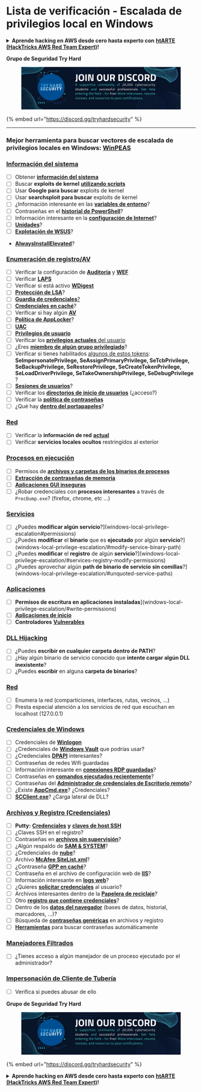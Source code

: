 # Lista de verificación - Escalada de privilegios local en Windows

<details>

<summary><strong>Aprende hacking en AWS desde cero hasta experto con</strong> <a href="https://training.hacktricks.xyz/courses/arte"><strong>htARTE (HackTricks AWS Red Team Expert)</strong></a><strong>!</strong></summary>

Otras formas de apoyar a HackTricks:

* Si deseas ver tu **empresa anunciada en HackTricks** o **descargar HackTricks en PDF** ¡Consulta los [**PLANES DE SUSCRIPCIÓN**](https://github.com/sponsors/carlospolop)!
* Obtén el [**swag oficial de PEASS & HackTricks**](https://peass.creator-spring.com)
* Descubre [**La Familia PEASS**](https://opensea.io/collection/the-peass-family), nuestra colección exclusiva de [**NFTs**](https://opensea.io/collection/the-peass-family)
* **Únete al** 💬 [**grupo de Discord**](https://discord.gg/hRep4RUj7f) o al [**grupo de telegram**](https://t.me/peass) o **síguenos** en **Twitter** 🐦 [**@carlospolopm**](https://twitter.com/hacktricks_live)**.**
* **Comparte tus trucos de hacking enviando PRs a los repositorios de** [**HackTricks**](https://github.com/carlospolop/hacktricks) y [**HackTricks Cloud**](https://github.com/carlospolop/hacktricks-cloud).

</details>

**Grupo de Seguridad Try Hard**

<figure><img src="/.gitbook/assets/telegram-cloud-document-1-5159108904864449420.jpg" alt=""><figcaption></figcaption></figure>

{% embed url="https://discord.gg/tryhardsecurity" %}

***

### **Mejor herramienta para buscar vectores de escalada de privilegios locales en Windows:** [**WinPEAS**](https://github.com/carlospolop/privilege-escalation-awesome-scripts-suite/tree/master/winPEAS)

### [Información del sistema](windows-local-privilege-escalation/#system-info)

* [ ] Obtener [**información del sistema**](windows-local-privilege-escalation/#system-info)
* [ ] Buscar **exploits de kernel** [**utilizando scripts**](windows-local-privilege-escalation/#version-exploits)
* [ ] Usar **Google para buscar** exploits de kernel
* [ ] Usar **searchsploit para buscar** exploits de kernel
* [ ] ¿Información interesante en las [**variables de entorno**](windows-local-privilege-escalation/#environment)?
* [ ] Contraseñas en el [**historial de PowerShell**](windows-local-privilege-escalation/#powershell-history)?
* [ ] Información interesante en la [**configuración de Internet**](windows-local-privilege-escalation/#internet-settings)?
* [ ] [**Unidades**](windows-local-privilege-escalation/#drives)?
* [ ] [**Explotación de WSUS**](windows-local-privilege-escalation/#wsus)?
* [**AlwaysInstallElevated**](windows-local-privilege-escalation/#alwaysinstallelevated)?

### [Enumeración de registro/AV](windows-local-privilege-escalation/#enumeration)

* [ ] Verificar la configuración de [**Auditoría**](windows-local-privilege-escalation/#audit-settings) y [**WEF**](windows-local-privilege-escalation/#wef)
* [ ] Verificar [**LAPS**](windows-local-privilege-escalation/#laps)
* [ ] Verificar si está activo [**WDigest**](windows-local-privilege-escalation/#wdigest)
* [ ] [**Protección de LSA**](windows-local-privilege-escalation/#lsa-protection)?
* [ ] [**Guardia de credenciales**](windows-local-privilege-escalation/#credentials-guard)[?](windows-local-privilege-escalation/#cached-credentials)
* [ ] [**Credenciales en caché**](windows-local-privilege-escalation/#cached-credentials)?
* [ ] Verificar si hay algún [**AV**](windows-av-bypass)
* [ ] [**Política de AppLocker**](authentication-credentials-uac-and-efs#applocker-policy)?
* [ ] [**UAC**](authentication-credentials-uac-and-efs/uac-user-account-control)
* [ ] [**Privilegios de usuario**](windows-local-privilege-escalation/#users-and-groups)
* [ ] Verificar los [**privilegios actuales** del usuario](windows-local-privilege-escalation/#users-and-groups)
* [ ] ¿Eres [**miembro de algún grupo privilegiado**](windows-local-privilege-escalation/#privileged-groups)?
* [ ] Verificar si tienes habilitados [algunos de estos tokens](windows-local-privilege-escalation/#token-manipulation): **SeImpersonatePrivilege, SeAssignPrimaryPrivilege, SeTcbPrivilege, SeBackupPrivilege, SeRestorePrivilege, SeCreateTokenPrivilege, SeLoadDriverPrivilege, SeTakeOwnershipPrivilege, SeDebugPrivilege** ?
* [ ] [**Sesiones de usuarios**](windows-local-privilege-escalation/#logged-users-sessions)?
* [ ] Verificar los [**directorios de inicio de usuarios**](windows-local-privilege-escalation/#home-folders) (¿acceso?)
* [ ] Verificar la [**política de contraseñas**](windows-local-privilege-escalation/#password-policy)
* [ ] ¿Qué hay [**dentro del portapapeles**](windows-local-privilege-escalation/#get-the-content-of-the-clipboard)?

### [Red](windows-local-privilege-escalation/#network)

* [ ] Verificar la **información de red** [**actual**](windows-local-privilege-escalation/#network)
* [ ] Verificar **servicios locales ocultos** restringidos al exterior

### [Procesos en ejecución](windows-local-privilege-escalation/#running-processes)

* [ ] Permisos de [**archivos y carpetas de los binarios de procesos**](windows-local-privilege-escalation/#file-and-folder-permissions)
* [ ] [**Extracción de contraseñas de memoria**](windows-local-privilege-escalation/#memory-password-mining)
* [ ] [**Aplicaciones GUI inseguras**](windows-local-privilege-escalation/#insecure-gui-apps)
* [ ] ¿Robar credenciales con **procesos interesantes** a través de `ProcDump.exe`? (firefox, chrome, etc ...)

### [Servicios](windows-local-privilege-escalation/#services)

* [ ] ¿Puedes **modificar algún servicio**?](windows-local-privilege-escalation#permissions)
* [ ] ¿Puedes **modificar** el **binario** que es **ejecutado** por algún **servicio**?](windows-local-privilege-escalation/#modify-service-binary-path)
* [ ] ¿Puedes **modificar** el **registro** de algún **servicio**?](windows-local-privilege-escalation/#services-registry-modify-permissions)
* [ ] ¿Puedes aprovechar algún **path de binario de servicio** **sin comillas**?](windows-local-privilege-escalation/#unquoted-service-paths)

### [**Aplicaciones**](windows-local-privilege-escalation/#applications)

* [ ] **Permisos de escritura en aplicaciones instaladas**](windows-local-privilege-escalation/#write-permissions)
* [ ] [**Aplicaciones de inicio**](windows-local-privilege-escalation/#run-at-startup)
* [ ] **Controladores** [**Vulnerables**](windows-local-privilege-escalation/#drivers)
### [DLL Hijacking](windows-local-privilege-escalation/#path-dll-hijacking)

* [ ] ¿Puedes **escribir en cualquier carpeta dentro de PATH**?
* [ ] ¿Hay algún binario de servicio conocido que **intente cargar algún DLL inexistente**?
* [ ] ¿Puedes **escribir** en alguna **carpeta de binarios**?

### [Red](windows-local-privilege-escalation/#network)

* [ ] Enumera la red (comparticiones, interfaces, rutas, vecinos, ...)
* [ ] Presta especial atención a los servicios de red que escuchan en localhost (127.0.0.1)

### [Credenciales de Windows](windows-local-privilege-escalation/#windows-credentials)

* [ ] Credenciales de [**Winlogon**](windows-local-privilege-escalation/#winlogon-credentials)
* [ ] ¿Credenciales de [**Windows Vault**](windows-local-privilege-escalation/#credentials-manager-windows-vault) que podrías usar?
* [ ] ¿Credenciales [**DPAPI**](windows-local-privilege-escalation/#dpapi) interesantes?
* [ ] Contraseñas de redes Wifi guardadas
* [ ] Información interesante en [**conexiones RDP guardadas**](windows-local-privilege-escalation/#saved-rdp-connections)?
* [ ] Contraseñas en [**comandos ejecutados recientemente**](windows-local-privilege-escalation/#recently-run-commands)?
* [ ] Contraseñas del [**Administrador de credenciales de Escritorio remoto**](windows-local-privilege-escalation/#remote-desktop-credential-manager)?
* [ ] ¿Existe [**AppCmd.exe**](windows-local-privilege-escalation/#appcmd-exe)? ¿Credenciales?
* [ ] [**SCClient.exe**](windows-local-privilege-escalation/#scclient-sccm)? ¿Carga lateral de DLL?

### [Archivos y Registro (Credenciales)](windows-local-privilege-escalation/#files-and-registry-credentials)

* [ ] **Putty:** [**Credenciales**](windows-local-privilege-escalation/#putty-creds) **y** [**claves de host SSH**](windows-local-privilege-escalation/#putty-ssh-host-keys)
* [ ] ¿Claves SSH en el registro?
* [ ] Contraseñas en [**archivos sin supervisión**](windows-local-privilege-escalation/#unattended-files)?
* [ ] ¿Algún respaldo de [**SAM & SYSTEM**](windows-local-privilege-escalation/#sam-and-system-backups)?
* [ ] ¿Credenciales de [**nube**](windows-local-privilege-escalation/#cloud-credentials)?
* [ ] Archivo [**McAfee SiteList.xml**](windows-local-privilege-escalation/#mcafee-sitelist.xml)?
* [ ] ¿Contraseña [**GPP en caché**](windows-local-privilege-escalation/#cached-gpp-pasword)?
* [ ] Contraseña en el archivo de configuración web de [**IIS**](windows-local-privilege-escalation/#iis-web-config)?
* [ ] Información interesante en [**logs web**](windows-local-privilege-escalation/#logs)?
* [ ] ¿Quieres [**solicitar credenciales**](windows-local-privilege-escalation/#ask-for-credentials) al usuario?
* [ ] Archivos interesantes dentro de la [**Papelera de reciclaje**](windows-local-privilege-escalation/#credentials-in-the-recyclebin)?
* [ ] Otro [**registro que contiene credenciales**](windows-local-privilege-escalation/#inside-the-registry)?
* [ ] Dentro de los [**datos del navegador**](windows-local-privilege-escalation/#browsers-history) (bases de datos, historial, marcadores, ...)?
* [ ] Búsqueda de [**contraseñas genéricas**](windows-local-privilege-escalation/#generic-password-search-in-files-and-registry) en archivos y registro
* [ ] [**Herramientas**](windows-local-privilege-escalation/#tools-that-search-for-passwords) para buscar contraseñas automáticamente

### [Manejadores Filtrados](windows-local-privilege-escalation/#leaked-handlers)

* [ ] ¿Tienes acceso a algún manejador de un proceso ejecutado por el administrador?

### [Impersonación de Cliente de Tubería](windows-local-privilege-escalation/#named-pipe-client-impersonation)

* [ ] Verifica si puedes abusar de ello

**Grupo de Seguridad Try Hard**

<figure><img src="/.gitbook/assets/telegram-cloud-document-1-5159108904864449420.jpg" alt=""><figcaption></figcaption></figure>

{% embed url="https://discord.gg/tryhardsecurity" %}

<details>

<summary><strong>Aprende hacking en AWS desde cero hasta experto con</strong> <a href="https://training.hacktricks.xyz/courses/arte"><strong>htARTE (HackTricks AWS Red Team Expert)</strong></a><strong>!</strong></summary>

Otras formas de apoyar a HackTricks:

* Si deseas ver tu **empresa anunciada en HackTricks** o **descargar HackTricks en PDF** ¡Consulta los [**PLANES DE SUSCRIPCIÓN**](https://github.com/sponsors/carlospolop)!
* Obtén la [**merchandising oficial de PEASS & HackTricks**](https://peass.creator-spring.com)
* Descubre [**The PEASS Family**](https://opensea.io/collection/the-peass-family), nuestra colección exclusiva de [**NFTs**](https://opensea.io/collection/the-peass-family)
* **Únete al** 💬 [**grupo de Discord**](https://discord.gg/hRep4RUj7f) o al [**grupo de telegram**](https://t.me/peass) o **síguenos** en **Twitter** 🐦 [**@carlospolopm**](https://twitter.com/hacktricks_live)**.**
* **Comparte tus trucos de hacking enviando PRs a los repositorios de** [**HackTricks**](https://github.com/carlospolop/hacktricks) y [**HackTricks Cloud**](https://github.com/carlospolop/hacktricks-cloud).

</details>
